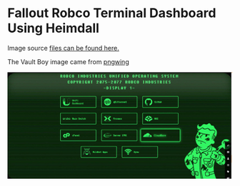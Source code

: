# Fallout Robco Terminal Dashboard Using Heimdall

Image source [files can be found here.](https://wildbot.host/heimdall)

The Vault Boy image came from [pngwing](https://www.pngwing.com/en/free-png-zdioi)

![dashboard screenshot](screenshot.jpeg)
